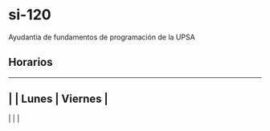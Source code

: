 # si-120
Ayudantia de fundamentos de programación de la UPSA
## Horarios
-------------------
| | Lunes | Viernes |
-------------------
| |   | 
